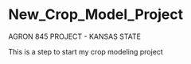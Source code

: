 # New_Crop_Model_Project
AGRON 845 PROJECT - KANSAS STATE

This is a step to start my crop modeling project